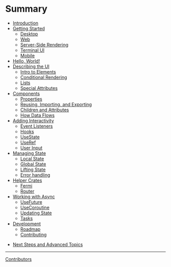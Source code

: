 # Summary

- [Introduction](README.md)
- [Getting Started](getting_started/index.md)
  - [Desktop](getting_started/desktop.md)
  - [Web](getting_started/web.md)
  - [Server-Side Rendering](getting_started/ssr.md)
  - [Terminal UI](getting_started/tui.md)
  - [Mobile](getting_started/mobile.md)
- [Hello, World!](hello_world.md)
- [Describing the UI](elements/index.md)
  - [Intro to Elements](elements/vnodes.md)
  - [Conditional Rendering](elements/conditional_rendering.md)
  - [Lists](elements/lists.md)
  - [Special Attributes](elements/special_attributes.md)
- [Components](components/index.md)
  - [Properties](components/propsmacro.md)
  - [Reusing, Importing, and Exporting](components/exporting_components.md)
  - [Children and Attributes](components/component_children.md)
  - [How Data Flows](components/composing.md)
- [Adding Interactivity](interactivity/index.md)
  - [Event Listeners](interactivity/event_handlers.md)
  - [Hooks](interactivity/hooks.md)
  - [UseState](interactivity/usestate.md)
  - [UseRef](interactivity/useref.md)
  - [User Input](interactivity/user_input.md)
  <!-- - [Effects](interactivity/lifecycles.md) -->
- [Managing State](state/index.md)
  - [Local State](state/localstate.md)
  - [Global State](state/sharedstate.md)
  - [Lifting State](state/liftingstate.md)
  - [Error handling](state/errorhandling.md)
- [Helper Crates](helpers/index.md)
  - [Fermi](state/fermi.md)
  - [Router](state/router.md)
- [Working with Async](async/index.md)
  - [UseFuture](async/use_future.md)
  - [UseCoroutine](async/coroutines.md)
  - [Updating State](async/loading_state.md)
  - [Tasks](async/asynctasks.md)
- [Development](./development/index.md)
  - [Roadmap](./development/roadmap.md)
  - [Contributing](./development/contributing.md)

<!--
- [Putting it all together: Dog Search Engine](tutorial/index.md)
  - [New app](tutorial/new_app.md)
  - [Bundling](tutorial/publishing.md) -->


- [Next Steps and Advanced Topics](final.md)


-----------

[Contributors](misc/contributors.md)


  <!-- - [Suspense](concepts/suspense.md) -->
  <!-- - [Async Callbacks](concepts/asynccallbacks.md) -->

